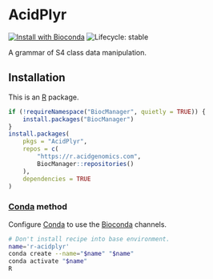 # AcidPlyr

[![Install with Bioconda](https://img.shields.io/badge/install%20with-bioconda-brightgreen.svg)](http://bioconda.github.io/recipes/r-acidplyr/README.html) ![Lifecycle: stable](https://img.shields.io/badge/lifecycle-stable-brightgreen.svg)

A grammar of S4 class data manipulation.

## Installation

This is an [R][] package.

```r
if (!requireNamespace("BiocManager", quietly = TRUE)) {
    install.packages("BiocManager")
}
install.packages(
    pkgs = "AcidPlyr",
    repos = c(
        "https://r.acidgenomics.com",
        BiocManager::repositories()
    ),
    dependencies = TRUE
)
```

### [Conda][] method

Configure [Conda][] to use the [Bioconda][] channels.

```sh
# Don't install recipe into base environment.
name='r-acidplyr'
conda create --name="$name" "$name"
conda activate "$name"
R
```

[bioconda]: https://bioconda.github.io/
[bioconductor]: https://bioconductor.org/
[conda]: https://conda.io/
[r]: https://www.r-project.org/
